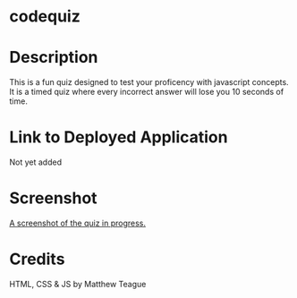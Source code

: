 # codequiz

# Description
This is a fun quiz designed to test your proficency with javascript concepts. It is a timed quiz where every incorrect answer will lose you 10 seconds of time.

# Link to Deployed Application
Not yet added

# Screenshot
[A screenshot of the quiz in progress.](./screenshot.png)

# Credits
HTML, CSS & JS by Matthew Teague
